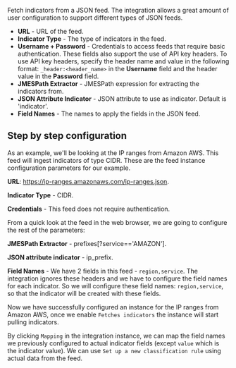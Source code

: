 
Fetch indicators from a JSON feed. The integration allows a great amount of user configuration to support different types of JSON feeds.

* **URL** - URL of the feed.
* **Indicator Type** - The type of indicators in the feed.
* **Username + Password** - Credentials to access feeds that require basic authentication. 
These fields also support the use of API key headers. To use API key headers, specify the header name and value in the following format:
`_header:<header_name>` in the **Username** field and the header value in the **Password** field.
* **JMESPath Extractor** - JMESPath expression for extracting the indicators from.
* **JSON Attribute Indicator** - JSON attribute to use as indicator. Default is 'indicator'.
* **Field Names** - The names to apply the fields in the JSON feed.

## Step by step configuration
As an example, we'll be looking at the IP ranges from Amazon AWS. This feed will ingest indicators of type CIDR. These are the feed instance configuration parameters for our example.

**URL**: https://ip-ranges.amazonaws.com/ip-ranges.json.

**Indicator Type** - CIDR.

**Credentials** - This feed does not require authentication.

From a quick look at the feed in the web browser, we are going to configure the rest of the parameters:

**JMESPath Extractor** - prefixes[?service=='AMAZON'].

**JSON attribute indicator** - ip_prefix.

**Field Names** - We have 2 fields in this feed - `region,service`. The integration ignores these headers and we have to configure the field names for each indicator.
So we will configure these field names: `region,service`, so that the indicator will be created with these fields.

Now we have successfully configured an instance for the IP ranges from Amazon AWS, once we enable `Fetches indicators` the instance will start pulling indicators.

By clicking `Mapping` in the integration instance, we can map the field names we previously configured to actual indicator fields (except `value` which is the indicator value).
We can use `Set up a new classification rule` using actual data from the feed.
